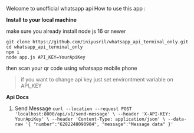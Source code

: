 Welcome to unofficial whatsapp api 
How to use this app : 

**Install to your local machine**

make sure you already install node js 16 or newer

    git clone https://github.com/iniyusril/whatsapp_api_terminal_only.git
    cd whatsapp_api_terminal_only
    npm i 
    node app.js API_KEY=YourApiKey
then scan your qr code using whatsapp mobile phone 

> if you want to change api key just set environtment variable on API_KEY

**Api Docs**

 1. Send Message
`curl --location --request POST 'localhost:8000/api/v1/send-message' \
--header 'X-API-KEY: YourApiKey' \
--header 'Content-Type: application/json' \
--data-raw '{
    "number":"6282248090904",
    "message":"Message data"
}'`


